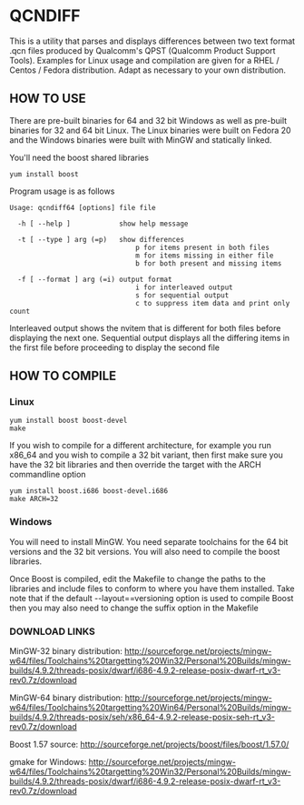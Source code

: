 <h1>QCNDIFF</h1>

This is a utility that parses and displays differences between two text format .qcn files produced by Qualcomm's QPST (Qualcomm Product Support Tools). Examples for Linux usage and compilation are given for a RHEL / Centos / Fedora distribution. Adapt as necessary to your own distribution.

<h2>HOW TO USE</h2>

There are pre-built binaries for 64 and 32 bit Windows as well as pre-built binaries for 32 and 64 bit Linux. The Linux binaries were built on Fedora 20 and the Windows binaries were built with MinGW and statically linked.

You'll need the boost shared libraries
````
yum install boost
````

Program usage is as follows

````
Usage: qcndiff64 [options] file file

  -h [ --help ]            show help message
                           
  -t [ --type ] arg (=p)   show differences
                               p for items present in both files
                               m for items missing in either file
                               b for both present and missing items
                           
  -f [ --format ] arg (=i) output format
                               i for interleaved output
                               s for sequential output
                               c to suppress item data and print only count
````

Interleaved output shows the nvitem that is different for both files before displaying the next one. Sequential output displays all the differing items in the first file before proceeding to display the second file

<h2>HOW TO COMPILE</h2>

<h3>Linux</h3>

````
yum install boost boost-devel
make
````

If you wish to compile for a different architecture, for example you run x86_64 and you wish to compile a 32 bit variant, then first make sure you have the 32 bit libraries and then override the target with the ARCH commandline option

````
yum install boost.i686 boost-devel.i686
make ARCH=32
````

<h3>Windows</h3>

You will need to install MinGW. You need separate toolchains for the 64 bit versions and the 32 bit versions. You will also need to compile the boost libraries.

Once Boost is compiled, edit the Makefile to change the paths to the libraries and include files to conform to where you have them installed. Take note that if the default --layout==versioning option is used to compile Boost then you may also need to change the suffix option in the Makefile

<h3>DOWNLOAD LINKS</h3>

MinGW-32 binary distribution: http://sourceforge.net/projects/mingw-w64/files/Toolchains%20targetting%20Win32/Personal%20Builds/mingw-builds/4.9.2/threads-posix/dwarf/i686-4.9.2-release-posix-dwarf-rt_v3-rev0.7z/download

MinGW-64 binary distribution: http://sourceforge.net/projects/mingw-w64/files/Toolchains%20targetting%20Win64/Personal%20Builds/mingw-builds/4.9.2/threads-posix/seh/x86_64-4.9.2-release-posix-seh-rt_v3-rev0.7z/download

Boost 1.57 source: http://sourceforge.net/projects/boost/files/boost/1.57.0/

gmake for Windows</url>: http://sourceforge.net/projects/mingw-w64/files/Toolchains%20targetting%20Win32/Personal%20Builds/mingw-builds/4.9.2/threads-posix/dwarf/i686-4.9.2-release-posix-dwarf-rt_v3-rev0.7z/download
